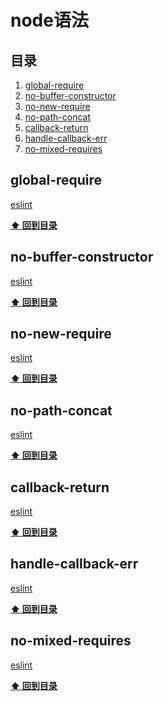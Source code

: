 # node语法

## 目录

1. [global-require](#global-require)
2. [no-buffer-constructor](#no-buffer-constructor)
3. [no-new-require](#no-new-require)
4. [no-path-concat](#no-path-concat)
5. [callback-return](#callback-return)
6. [handle-callback-err](#handle-callback-err)
7. [no-mixed-requires](#no-mixed-requires)

<a id='global-require'></a>
## global-require

[eslint](https://eslint.org/docs/rules/global-require)

**[⬆ 回到目录](#目录)**

<a id='no-buffer-constructor'></a>
## no-buffer-constructor

[eslint](https://eslint.org/docs/rules/no-buffer-constructor)

**[⬆ 回到目录](#目录)**

<a id='no-new-require'></a>
## no-new-require

[eslint](https://eslint.org/docs/rules/no-new-require)

**[⬆ 回到目录](#目录)**

<a id='no-path-concat'></a>
## no-path-concat

[eslint](https://eslint.org/docs/rules/no-path-concat)

**[⬆ 回到目录](#目录)**

<a id='callback-return'></a>
## callback-return

[eslint](https://eslint.org/docs/rules/callback-return)

**[⬆ 回到目录](#目录)**

<a id='handle-callback-err'></a>
## handle-callback-err

[eslint](https://eslint.org/docs/rules/handle-callback-err)

**[⬆ 回到目录](#目录)**

<a id='no-mixed-requires'></a>
## no-mixed-requires

[eslint](https://eslint.org/docs/rules/no-mixed-requires)

**[⬆ 回到目录](#目录)**

